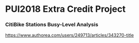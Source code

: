 # PUI2018 Extra Credit Project
### CitiBike Stations Busy-Level Analysis
https://www.authorea.com/users/249713/articles/343270-title

